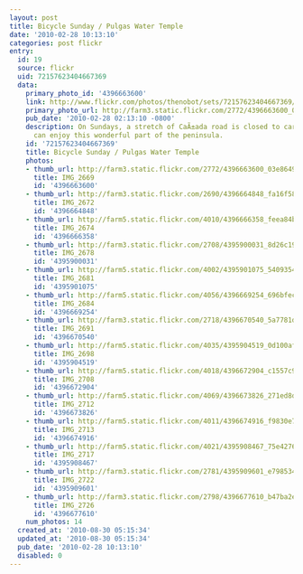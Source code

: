 ```yaml
---
layout: post
title: Bicycle Sunday / Pulgas Water Temple
date: '2010-02-28 10:13:10'
categories: post flickr
entry:
  id: 19
  source: flickr
  uid: 72157623404667369
  data:
    primary_photo_id: '4396663600'
    link: http://www.flickr.com/photos/thenobot/sets/72157623404667369/
    primary_photo_url: http://farm3.static.flickr.com/2772/4396663600_03e8649bb9_m.jpg
    pub_date: '2010-02-28 02:13:10 -0800'
    description: On Sundays, a stretch of CaÃ±ada road is closed to cars so that bicyclists
      can enjoy this wonderful part of the peninsula.
    id: '72157623404667369'
    title: Bicycle Sunday / Pulgas Water Temple
    photos:
    - thumb_url: http://farm3.static.flickr.com/2772/4396663600_03e8649bb9_s.jpg
      title: IMG_2669
      id: '4396663600'
    - thumb_url: http://farm3.static.flickr.com/2690/4396664848_fa16f58971_s.jpg
      title: IMG_2672
      id: '4396664848'
    - thumb_url: http://farm5.static.flickr.com/4010/4396666358_feea84bdde_s.jpg
      title: IMG_2674
      id: '4396666358'
    - thumb_url: http://farm3.static.flickr.com/2708/4395900031_8d26c19a24_s.jpg
      title: IMG_2678
      id: '4395900031'
    - thumb_url: http://farm5.static.flickr.com/4002/4395901075_5409354e17_s.jpg
      title: IMG_2681
      id: '4395901075'
    - thumb_url: http://farm5.static.flickr.com/4056/4396669254_696bfec712_s.jpg
      title: IMG_2684
      id: '4396669254'
    - thumb_url: http://farm3.static.flickr.com/2718/4396670540_5a7781d0db_s.jpg
      title: IMG_2691
      id: '4396670540'
    - thumb_url: http://farm5.static.flickr.com/4035/4395904519_0d100afe3e_s.jpg
      title: IMG_2698
      id: '4395904519'
    - thumb_url: http://farm5.static.flickr.com/4018/4396672904_c1557c9ff1_s.jpg
      title: IMG_2708
      id: '4396672904'
    - thumb_url: http://farm5.static.flickr.com/4069/4396673826_271ed8daeb_s.jpg
      title: IMG_2712
      id: '4396673826'
    - thumb_url: http://farm5.static.flickr.com/4011/4396674916_f9830e7f2e_s.jpg
      title: IMG_2713
      id: '4396674916'
    - thumb_url: http://farm5.static.flickr.com/4021/4395908467_75e4276b7a_s.jpg
      title: IMG_2717
      id: '4395908467'
    - thumb_url: http://farm3.static.flickr.com/2781/4395909601_e79853479e_s.jpg
      title: IMG_2722
      id: '4395909601'
    - thumb_url: http://farm3.static.flickr.com/2798/4396677610_b47ba2ef17_s.jpg
      title: IMG_2726
      id: '4396677610'
    num_photos: 14
  created_at: '2010-08-30 05:15:34'
  updated_at: '2010-08-30 05:15:34'
  pub_date: '2010-02-28 10:13:10'
  disabled: 0
---
```

